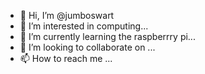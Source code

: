 - 👋 Hi, I’m @jumboswart
- 👀 I’m interested in computing...
- 🌱 I’m currently learning the raspberrry pi...
- 💞️ I’m looking to collaborate on ...
- 📫 How to reach me ...

<!---
jumboswart/jumboswart is a ✨ special ✨ repository because its `README.md` (this file) appears on your GitHub profile.
You can click the Preview link to take a look at your changes.
--->
